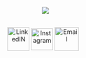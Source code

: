 <p align="center" > 
    <img src="https://readme-typing-svg.herokuapp.com?font=roboto&size=30&color=01D403&center=true&vCenter=true&lines=Hello+Word!+;Full+Stack+Developer"(https://git.io/typing-svg)>
 </p>

<!-- CRÉDITOS DO AUTOR LOGO LINKEDIN = <div> undefined <a href="https://www.flaticon.com/br/autores/smashicons" title="Smashicons"> Smashicons </a> from <a href="https://www.flaticon.com/br/" title="Flaticon">www.flaticon.com'</a></div>  -->
<!-- CRÉDITOS DO AUTOR LOGO INSTAGRAM = <div> Ícones feitos por <a href="https://www.freepik.com" title="Freepik"> Freepik </a> from <a href="https://www.flaticon.com/br/" title="Flaticon">www.flaticon.com'</a></div> -->
<!-- CRÉDITOS DO AUTOR LOGO EMAIL = <div> undefined <a href="https://www.flaticon.com/br/autores/smashicons" title="Smashicons"> Smashicons </a> from <a href="https://www.flaticon.com/br/" title="Flaticon">www.flaticon.com'</a></div>  -->

<div style="display: inline_block" align="center" ><br>
  <a href="https://www.linkedin.com/in/pedro-wesley-soares-855a97202/"><img align="center" alt="LinkedIN" height="55"  width="50" src="https://user-images.githubusercontent.com/81385823/163657973-09b64e22-af9d-4bf8-8b88-a0cd63ed9420.png"></a>
   <a href="https://www.instagram.com/pedro_musart/"><img align="center" alt="Instagram" height="50" width="50" src="https://user-images.githubusercontent.com/81385823/163657938-c667ddce-d44f-4ffb-851a-f78187292190.png"></a>
   <a href="mailto:pedrowesleyfs@gmail.com"> <img align="center" alt="Email" height="55" width="55" src="https://user-images.githubusercontent.com/81385823/163658024-e116e1ff-ba9d-49b5-be03-fa56444759cc.png"></a>⠀
